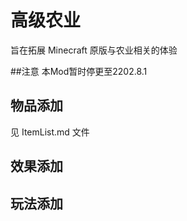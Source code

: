 # 高级农业

旨在拓展 Minecraft 原版与农业相关的体验

##注意
本Mod暂时停更至2202.8.1

## 物品添加

见 ItemList.md 文件

## 效果添加

## 玩法添加
